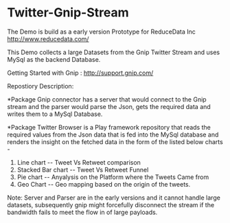 Twitter-Gnip-Stream
===================

The Demo is build as a early version Prototype for ReduceData Inc http://www.reducedata.com/

This Demo collects a large Datasets from the Gnip Twitter Stream and uses MySql as the backend Database.

Getting Started with Gnip : http://support.gnip.com/

Repostiory Description:

*Package Gnip connector has a server that would connect to the Gnip stream and the parser would parse the Json, gets the required data and writes them to a  MySql Database.

*Package Twitter Browser is a Play framework repository that reads the required values from the Json data that is fed into the MySql database and renders the insight on the fetched data in the form of the listed below charts - 

1) Line chart -- Tweet Vs Retweet comparison
2) Stacked Bar chart -- Tweet Vs Retweet Funnel
3) Pie chart -- Anyalysis on the Platform where the Tweets Came from
4) Geo Chart -- Geo mapping based on the origin of the tweets.


Note:  Server and Parser are in the early versions and it cannot handle large datasets, subsequently gnip might forcefully disconnect the stream if the bandwidth fails to meet the flow in of large payloads.

